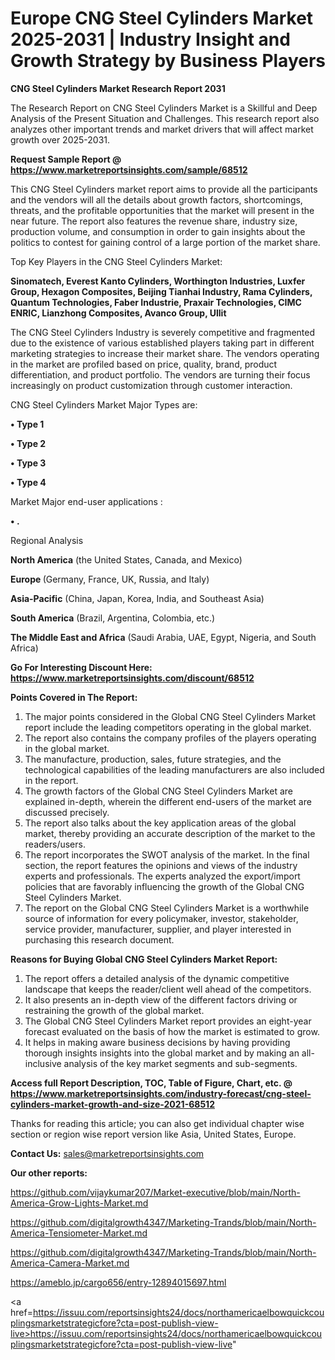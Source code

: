 # Europe CNG Steel Cylinders Market 2025-2031 | Industry Insight and Growth Strategy by Business Players

<strong>CNG Steel Cylinders Market Research Report 2031</strong>

The Research Report on CNG Steel Cylinders Market is a Skillful and Deep Analysis of the Present Situation and Challenges. This research report also analyzes other important trends and market drivers that will affect market growth over 2025-2031.

<strong>Request Sample Report @ <a href=https://www.marketreportsinsights.com/sample/68512>https://www.marketreportsinsights.com/sample/68512</a></strong>

This CNG Steel Cylinders market report aims to provide all the participants and the vendors will all the details about growth factors, shortcomings, threats, and the profitable opportunities that the market will present in the near future. The report also features the revenue share, industry size, production volume, and consumption in order to gain insights about the politics to contest for gaining control of a large portion of the market share.

Top Key Players in the CNG Steel Cylinders Market:

<strong>Sinomatech, Everest Kanto Cylinders, Worthington Industries, Luxfer Group, Hexagon Composites, Beijing Tianhai Industry, Rama Cylinders, Quantum Technologies, Faber Industrie, Praxair Technologies, CIMC ENRIC, Lianzhong Composites, Avanco Group, Ullit</strong>

The CNG Steel Cylinders Industry is severely competitive and fragmented due to the existence of various established players taking part in different marketing strategies to increase their market share. The vendors operating in the market are profiled based on price, quality, brand, product differentiation, and product portfolio. The vendors are turning their focus increasingly on product customization through customer interaction.

CNG Steel Cylinders Market Major Types are:

<strong>• Type 1

• Type 2

• Type 3

• Type 4</strong>

Market Major end-user applications :

<strong>• .</strong>

Regional Analysis

</u><strong><b>North America</b></strong> (the United States, Canada, and Mexico)

<strong><b>Europe </b></strong>(Germany, France, UK, Russia, and Italy)

<strong><b>Asia-Pacific</b></strong> (China, Japan, Korea, India, and Southeast Asia)

<strong><b>South America</b></strong> (Brazil, Argentina, Colombia, etc.)

<strong><b>The Middle East and Africa</b></strong> (Saudi Arabia, UAE, Egypt, Nigeria, and South Africa)

<strong>Go For Interesting Discount Here: <a href=https://www.marketreportsinsights.com/discount/68512>https://www.marketreportsinsights.com/discount/68512</a></strong>

<strong>Points Covered in The Report:</strong>
<ol>
  <li>The major points considered in the Global CNG Steel Cylinders Market report include the leading competitors operating in the global market.</li>
  <li>The report also contains the company profiles of the players operating in the global market.</li>
  <li>The manufacture, production, sales, future strategies, and the technological capabilities of the leading manufacturers are also included in the report.</li>
  <li>The growth factors of the Global CNG Steel Cylinders Market are explained in-depth, wherein the different end-users of the market are discussed precisely.</li>
  <li>The report also talks about the key application areas of the global market, thereby providing an accurate description of the market to the readers/users.</li>
  <li>The report incorporates the SWOT analysis of the market. In the final section, the report features the opinions and views of the industry experts and professionals. The experts analyzed the export/import policies that are favorably influencing the growth of the Global CNG Steel Cylinders Market.</li>
  <li>The report on the Global CNG Steel Cylinders Market is a worthwhile source of information for every policymaker, investor, stakeholder, service provider, manufacturer, supplier, and player interested in purchasing this research document.</li>
</ol>
<strong>Reasons for Buying Global CNG Steel Cylinders Market Report:</strong>

<ol>
  <li>The report offers a detailed analysis of the dynamic competitive landscape that keeps the reader/client well ahead of the competitors.</li>
  <li>It also presents an in-depth view of the different factors driving or restraining the growth of the global market.</li>
  <li>The Global CNG Steel Cylinders Market report provides an eight-year forecast evaluated on the basis of how the market is estimated to grow.</li>
  <li>It helps in making aware business decisions by having providing thorough insights insights into the global market and by making an all-inclusive analysis of the key market segments and sub-segments.</li>
</ol>
<strong>Access full Report Description, TOC, Table of Figure, Chart, etc. @ <a href=https://www.marketreportsinsights.com/industry-forecast/cng-steel-cylinders-market-growth-and-size-2021-68512>https://www.marketreportsinsights.com/industry-forecast/cng-steel-cylinders-market-growth-and-size-2021-68512</a></strong>


Thanks for reading this article; you can also get individual chapter wise section or region wise report version like Asia, United States, Europe.

<strong>Contact Us:</strong>
sales@marketreportsinsights.com

<strong>Our other reports:</strong>

<a href=https://github.com/vijaykumar207/Market-executive/blob/main/North-America-Grow-Lights-Market.md>https://github.com/vijaykumar207/Market-executive/blob/main/North-America-Grow-Lights-Market.md</a>

<a href=https://github.com/digitalgrowth4347/Marketing-Trands/blob/main/North-America-Tensiometer-Market.md>https://github.com/digitalgrowth4347/Marketing-Trands/blob/main/North-America-Tensiometer-Market.md</a>

<a href=https://github.com/digitalgrowth4347/Marketing-Trands/blob/main/North-America-Camera-Market.md>https://github.com/digitalgrowth4347/Marketing-Trands/blob/main/North-America-Camera-Market.md</a>

<a href=https://ameblo.jp/cargo656/entry-12894015697.html>https://ameblo.jp/cargo656/entry-12894015697.html</a>

<a href=https://issuu.com/reportsinsights24/docs/northamericaelbowquickcouplingsmarketstrategicfore?cta=post-publish-view-live>https://issuu.com/reportsinsights24/docs/northamericaelbowquickcouplingsmarketstrategicfore?cta=post-publish-view-live</a>"
